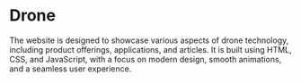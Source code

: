 # Drone
The website is designed to showcase various aspects of drone technology, including product offerings, applications, and articles. It is built using HTML, CSS, and JavaScript, with a focus on modern design, smooth animations, and a seamless user experience.
